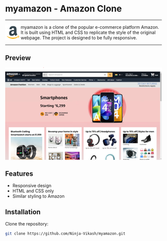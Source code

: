 # myamazon - Amazon Clone

---

<img src="https://github.com/vikku8056/Assets/blob/main/logo/amazon.png" height="50px" align="left">
myamazon is a clone of the popular e-commerce platform Amazon. It is built using HTML and CSS to replicate the style of the original webpage. The project is designed to be fully responsive.

---

## Preview

![myamazon Preview](https://github.com/vikku8056/Assets/blob/main/amazon_clone/output.png)

## Features

- Responsive design
- HTML and CSS only
- Similar styling to Amazon

## Installation

Clone the repository:

```bash
git clone https://github.com/Ninja-Vikash/myamazon.git
```
